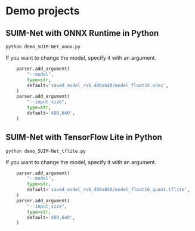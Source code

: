 # Demo projects

## SUIM-Net with ONNX Runtime in Python
```
python demo_SUIM-Net_onnx.py
```

If you want to change the model, specify it with an argument.
```python
    parser.add_argument(
        "--model",
        type=str,
        default='saved_model_rsb_480x640/model_float32.onnx',
    )
    parser.add_argument(
        "--input_size",
        type=str,
        default='480,640',
    )
```

## SUIM-Net with TensorFlow Lite in Python
```
python demo_SUIM-Net_tflite.py
```

If you want to change the model, specify it with an argument.
```python
    parser.add_argument(
        "--model",
        type=str,
        default='saved_model_rsb_480x640/model_float16_quant.tflite',
    )
    parser.add_argument(
        "--input_size",
        type=str,
        default='480,640',
    )
```


